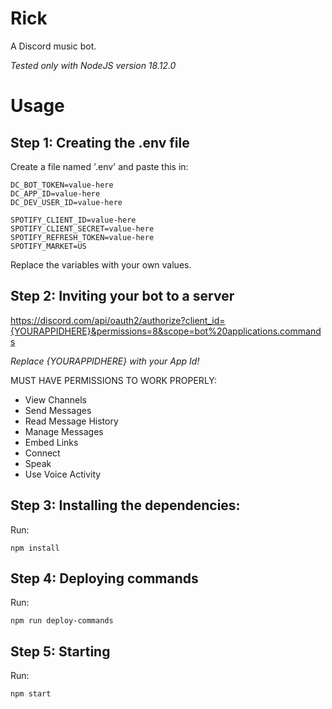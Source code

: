 # Rick

A Discord music bot.

_Tested only with NodeJS version 18.12.0_

# Usage

## Step 1: Creating the .env file

Create a file named '.env' and paste this in:

```
DC_BOT_TOKEN=value-here
DC_APP_ID=value-here
DC_DEV_USER_ID=value-here

SPOTIFY_CLIENT_ID=value-here
SPOTIFY_CLIENT_SECRET=value-here
SPOTIFY_REFRESH_TOKEN=value-here
SPOTIFY_MARKET=US

```

Replace the variables with your own values.

## Step 2: Inviting your bot to a server

https://discord.com/api/oauth2/authorize?client_id={YOURAPPIDHERE}&permissions=8&scope=bot%20applications.commands

_Replace {YOURAPPIDHERE} with your App Id!_

MUST HAVE PERMISSIONS TO WORK PROPERLY:

-   View Channels
-   Send Messages
-   Read Message History
-   Manage Messages
-   Embed Links
-   Connect
-   Speak
-   Use Voice Activity

## Step 3: Installing the dependencies:

Run:

```
npm install
```

## Step 4: Deploying commands

Run:

```
npm run deploy-commands
```

## Step 5: Starting

Run:

```
npm start
```
